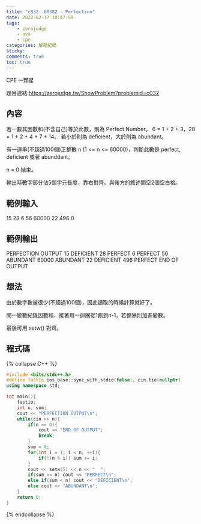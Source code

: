 ```yaml
---
title: "c032: 00382 - Perfection"
date: 2022-02-17 10:47:59
tags:
    - zerojudge
    - uva
    - cpe
categories: 解題紀錄
sticky: 
comments: true
toc: true
---
```

CPE 一顆星
<!--more-->
題目連結:https://zerojudge.tw/ShowProblem?problemid=c032
## 內容
若一數其因數和(不含自己)等於此數，則為 Perfect Number。
6 = 1 + 2 + 3，28 = 1 + 2 + 4 + 7 + 14。
若小於則為 deficient，大於則為 abundant。

有一連串(不超過100個)正整數 n (1 <= n <= 60000)，判斷此數是 perfect, deficient 或著 abunddant。

n = 0 結束。

輸出時數字部分佔5個字元長度，靠右對齊。與後方的敘述間空2個空白格。
## 範例輸入
15 28 6 56 60000 22 496 0
## 範例輸出
PERFECTION OUTPUT
   15  DEFICIENT
   28  PERFECT
    6  PERFECT
   56  ABUNDANT
60000  ABUNDANT
   22  DEFICIENT
  496  PERFECT
END OF OUTPUT
## 想法
由於數字數量很少(不超過100個)，因此讀取的時候計算就好了。

開一變數紀錄因數和，接著用一迴圈從1跑到n-1，若整除則加進變數。

最後可用 setw() 對齊。
## 程式碼
{% collapse C++ %}
```cpp
#include <bits/stdc++.h>
#define fastio ios_base::sync_with_stdio(false), cin.tie(nullptr)
using namespace std;

int main(){
    fastio;
    int n, sum;
    cout << "PERFECTION OUTPUT\n";
    while(cin >> n){
        if(n == 0){
            cout << "END OF OUTPUT";
            break;
        }
        sum = 0;
        for(int i = 1; i < n; ++i){
            if(!(n % i)) sum += i;
        }
        cout << setw(5) << n << "  ";
        if(sum == n) cout << "PERFECT\n";
        else if(sum < n) cout << "DEFICIENT\n";
        else cout << "ABUNDANT\n";
    }
    return 0;
}
```
{% endcollapse %}